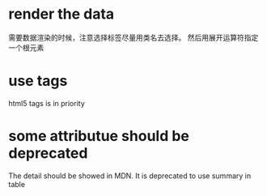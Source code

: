 # render the data
需要数据渲染的时候，注意选择标签尽量用类名去选择。
然后用展开运算符指定一个根元素

# use tags
html5 tags is in priority

# some attributue should be deprecated
The detail should be showed in MDN.
It is deprecated to use summary in table